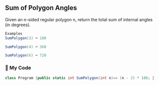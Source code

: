 ## Sum of Polygon Angles

Given an n-sided regular polygon n, return the total sum of internal angles (in degrees).
```c#
Examples
SumPolygon(3) ➞ 180

SumPolygon(4) ➞ 360

SumPolygon(6) ➞ 720
```
### 🥬 My Code
```c#
class Program {public static int SumPolygon(int n)=> (n - 2) * 180; }
```
